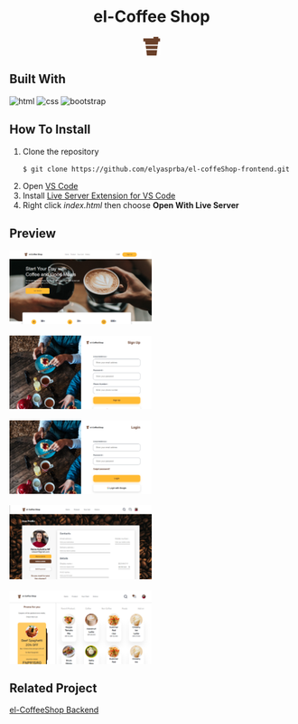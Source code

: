 <h1 style="text-align:center">el-Coffee Shop</h1>

<div style="display:flex; justify-content:center">
    <img src="assets/coffee-1.png" />
</div>

## Built With

![html](https://img.shields.io/badge/html-5-yellow)
![css](https://img.shields.io/badge/css-3-red)
![bootstrap](https://img.shields.io/badge/bootstrap-5-green)

## How To Install

1. Clone the repository
   ```
   $ git clone https://github.com/elyasprba/el-coffeShop-frontend.git
   ```
2. Open [VS Code](https://code.visualstudio.com/)
3. Install [Live Server Extension for VS Code](https://marketplace.visualstudio.com/items?itemName=ritwickdey.LiveServer)
4. Right click _index.html_ then choose **Open With Live Server**

## Preview

<div style='display:flex;row-gap:20px;flex-direction:column'>
<img src="assets/result/home.png" alt="home-img" style="width: 50%; height: 50%" />
<img src="assets/result/signup.png" alt="signup-img" style="width: 50%; height: 50%" />
<img src="assets/result/login.png" alt="login-img" style="width: 50%; height: 50%" />
<img src="assets/result/profile.png" alt="profile-img" style="width: 50%; height: 50%"/>
<img src="assets/result/products.png" alt="products-img" style="width: 50%; height: 50%"/>
</div>

## Related Project

[el-CoffeeShop Backend](https://github.com/elyasprba/el-coffeShop-backend.git)
